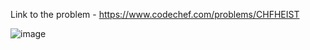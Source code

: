 Link to the problem - https://www.codechef.com/problems/CHFHEIST


![image](https://github.com/Haleshot/Competitive-Programming/assets/57552973/a79ea4b3-a6bf-47c9-a521-511799ed69ec)
